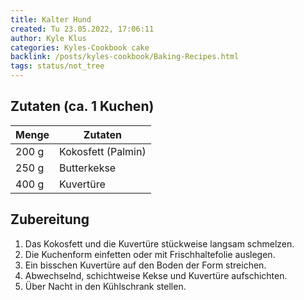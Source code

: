 ```yaml
---
title: Kalter Hund
created: Tu 23.05.2022, 17:06:11
author: Kyle Klus
categories: Kyles-Cookbook cake
backlink: /posts/kyles-cookbook/Baking-Recipes.html
tags: status/not_tree
---
```


## Zutaten (ca. 1 Kuchen)

| Menge            | Zutaten                        |
| ---------------- | ------------------------------ |
| 200 g             | Kokosfett (Palmin)             |
| 250 g             | Butterkekse                    |
| 400 g             | Kuvertüre                      |

## Zubereitung

1. Das Kokosfett und die Kuvertüre stückweise langsam schmelzen.
2. Die Kuchenform einfetten oder mit Frischhaltefolie auslegen.
3. Ein bisschen Kuvertüre auf den Boden der Form streichen.
4. Abwechselnd, schichtweise Kekse und Kuvertüre aufschichten.
5. Über Nacht in den Kühlschrank stellen.
